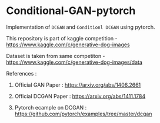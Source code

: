 # Conditional-GAN-pytorch

Implementation of `DCGAN` and `Conditionl DCGAN` using pytorch. 

This repository is part of kaggle competition - https://www.kaggle.com/c/generative-dog-images

Dataset is taken from same competiton - https://www.kaggle.com/c/generative-dog-images/data

References :

1. Official GAN Paper : https://arxiv.org/abs/1406.2661

2. Official DCGAN Paper : https://arxiv.org/abs/1411.1784

3. Pytorch ecample on DCGAN : https://github.com/pytorch/examples/tree/master/dcgan
